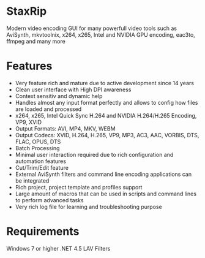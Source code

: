 # StaxRip

Modern video encoding GUI for many powerfull video tools such as AviSynth, mkvtoolnix, x264, x265, Intel and NVIDIA GPU encoding, eac3to, ffmpeg and many more

# Features

- Very feature rich and mature due to active development since 14 years
- Clean user interface with High DPI awareness
- Context sensitiv and dynamic help
- Handles almost any input format perfectly and allows to config how files are loaded and processed
- x264, x265, Intel Quick Sync H.264 and NVIDIA H.264/H.265 Encoding, VP9, XVID
- Output Formats: AVI, MP4, MKV, WEBM
- Output Codecs: XVID, H.264, H.265, VP9, MP3, AC3, AAC, VORBIS, DTS, FLAC, OPUS, DTS
- Batch Processing
- Minimal user interaction required due to rich configuration and automation features
- Cut/Trim/Edit feature
- External AviSynth filters and command line encoding applications can be integrated
- Rich project, project template and profiles support
- Large amount of macros that can be used in scripts and command lines to perform advanced tasks
- Very rich log file for learning and troubleshooting purpose

# Requirements

Windows 7 or higher
.NET 4.5
LAV Filters